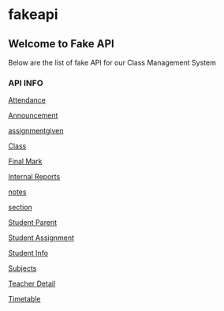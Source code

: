# fakeapi

## Welcome to Fake API

Below are the list of fake API for our Class Management System 
### API INFO



[Attendance](https://prabeengautam.github.io/fakeapi/attendance.json) <br/>

[Announcement](https://prabeengautam.github.io/fakeapi/announcement.json)<br/>

[assignmentgiven](https://prabeengautam.github.io/fakeapi/assignmentgiven.json)<br/>

[Class](https://prabeengautam.github.io/fakeapi/class.json)<br/>

[Final Mark](https://prabeengautam.github.io/fakeapi/finalMark.json)<br/>

[Internal Reports](https://prabeengautam.github.io/fakeapi/internalreports.json)<br/>

[notes](https://prabeengautam.github.io/fakeapi/notes.json)<br/>

[section](https://prabeengautam.github.io/fakeapi/section.json)<br/>

[Student Parent](https://prabeengautam.github.io/fakeapi/studentparent.json)<br/>

[Student Assignment](https://prabeengautam.github.io/fakeapi/studentassignment.json)<br/>

[Student Info](https://prabeengautam.github.io/fakeapi/studentsinfo.json)<br/>

[Subjects](https://prabeengautam.github.io/fakeapi/subjects.json)<br/>

[Teacher Detail](https://prabeengautam.github.io/fakeapi/teacherdetail.json)<br/>

[Timetable](https://prabeengautam.github.io/fakeapi/timetable.json)<br/>

